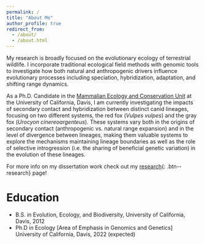 ```yaml
---
permalink: /
title: "About Me"
author_profile: true
redirect_from: 
  - /about/
  - /about.html
---
```


My research is broadly focused on the evolutionary ecology of terrestrial wildlife. I incorporate traditional ecological field methods with genomic tools to investigate how both natural and anthropogenic drivers influence evolutionary processes including speciation, hybridization, adaptation, and shifting range dynamics. 

As a Ph.D. Candidate in the [Mammalian Ecology and Conservation Unit](https://mecu.ucdavis.edu) at the University of California, Davis, I am currently investigating the impacts of secondary contact and hybridization between distinct canid lineages, focusing on two different systems, the red fox (*Vulpes vulpes*) and the gray fox (*Urocyon cinereoargenteus*). These systems vary both in the origins of secondary contact (anthropogenic vs. natural range expansion) and in the level of divergence between lineages, making them valuable systems to explore the mechanisms maintaining lineage boundaries as well as the role of selective introgression (i.e. the sharing of beneficial genetic variation) in the evolution of these lineages.

For more info on my dissertation work check out my [research](https://squisquater.github.io/research/){: .btn--research} page!

# Education
* B.S. in Evolution, Ecology, and Biodiversity, University of California, Davis, 2012
* Ph.D in Ecology [Area of Emphasis in Genomics and Genetics]  University of California, Davis, 2022 (expected)

